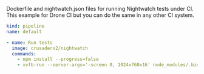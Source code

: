 Dockerfile and nightwatch.json files for running Nightwatch tests under CI. This example for Drone CI but you can
do the same in any other CI system.

```yaml
kind: pipeline
name: default

- name: Run tests
  image: crusaderx2/nightwatch
  commands:
    - npm install --progress=false
    - xvfb-run --server-args='-screen 0, 1024x768x16' node_modules/.bin/nightwatch
```